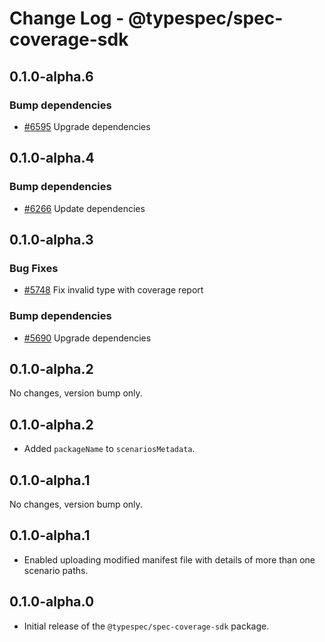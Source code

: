 # Change Log - @typespec/spec-coverage-sdk

## 0.1.0-alpha.6

### Bump dependencies

- [#6595](https://github.com/microsoft/typespec/pull/6595) Upgrade dependencies


## 0.1.0-alpha.4

### Bump dependencies

- [#6266](https://github.com/microsoft/typespec/pull/6266) Update dependencies


## 0.1.0-alpha.3

### Bug Fixes

- [#5748](https://github.com/microsoft/typespec/pull/5748) Fix invalid type with coverage report

### Bump dependencies

- [#5690](https://github.com/microsoft/typespec/pull/5690) Upgrade dependencies


## 0.1.0-alpha.2

No changes, version bump only.

## 0.1.0-alpha.2

- Added `packageName` to `scenariosMetadata`.

## 0.1.0-alpha.1

No changes, version bump only.

## 0.1.0-alpha.1

- Enabled uploading modified manifest file with details of more than one scenario paths.

## 0.1.0-alpha.0

- Initial release of the `@typespec/spec-coverage-sdk` package.

